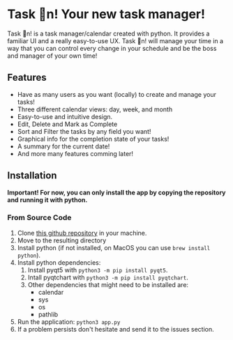 # Task 🍊n! Your new task manager!
Task 🍊n! is a task manager/calendar created with python. 
It provides a familiar UI and a really easy-to-use UX. 
Task 🍊n! will manage your time in a way that you can control every
change in your schedule and be the boss and manager of your own time!

## Features
- Have as many users as you want (locally) to create and manage your tasks!
- Three different calendar views: day, week, and month
- Easy-to-use and intuitive design.
- Edit, Delete and Mark as Complete
- Sort and Filter the tasks by any field you want!
- Graphical info for the completion state of your tasks!
- A summary for the current date!
- And more many features comming later!

## Installation
**Important! For now, you can only install the app by copying the repository and running it with python.**
### From Source Code
1. Clone [this github repository](https://github.com/kenneyher/task_on_task_manager) in your machine.
2. Move to the resulting directory
3. Install python (if not installed, on MacOS you can use `brew install python`).
4. Install python dependencies:
     1. Install pyqt5 with `python3 -m pip install pyqt5`.
     2. Intall pyqtchart with `python3 -m pip install pyqtchart`.
     3. Other dependencies that might need to be installed are:
         - calendar
         - sys
         - os
         - pathlib     
5. Run the application:
```python3 app.py```
6. If a problem persists don't hesitate and send it to the issues section.

          







